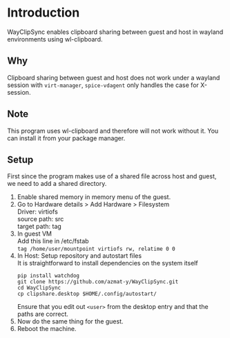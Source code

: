 # Introduction
WayClipSync enables clipboard sharing between guest and host in
wayland environments using wl-clipboard.

## Why
Clipboard sharing between guest and host does not work under a wayland
session with `virt-manager`, `spice-vdagent` only handles the case for X-session.

## Note
This program uses wl-clipboard and therefore will not work without it.
You can install it from your package manager.

## Setup
First since the program makes use of a shared file across host and
guest, we need to add a shared directory.<br>
1. Enable shared memory in memory menu of the guest.
2. Go to Hardware details > Add Hardware > Filesystem<br>
   Driver: virtiofs <br>
   source  path: src<br>
   target path: tag<br>
3. In guest VM<br>
   Add this line in /etc/fstab<br>
   `tag /home/user/mountpoint virtiofs rw, relatime 0 0`
4. In Host: Setup repository and autostart files<br>
   It is straightforward to install dependencies on the system itself<br>
   ```
   pip install watchdog
   git clone https://github.com/azmat-y/WayClipSync.git
   cd WayClipSync
   cp clipshare.desktop $HOME/.config/autostart/
   ```
   Ensure that you edit out `<user>` from the desktop entry and that the paths
   are correct.
5. Now do the same thing for the guest.
6. Reboot the machine.
